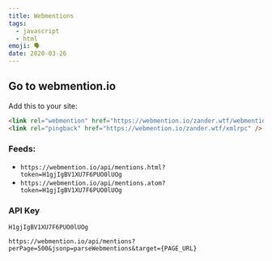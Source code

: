 ```yaml
---
title: Webmentions
tags:
  - javascript
  - html
emoji: 🗣
date: 2020-03-26
---
```


## Go to webmention.io

Add this to your site:

```html
<link rel="webmention" href="https://webmention.io/zander.wtf/webmention" />
<link rel="pingback" href="https://webmention.io/zander.wtf/xmlrpc" />
```

### Feeds:

- `https://webmention.io/api/mentions.html?token=H1gjIgBV1XU7F6PUO0lUOg`
- `https://webmention.io/api/mentions.atom?token=H1gjIgBV1XU7F6PUO0lUOg`

### API Key

```
H1gjIgBV1XU7F6PUO0lUOg
```

```
https://webmention.io/api/mentions?perPage=500&jsonp=parseWebmentions&target={PAGE_URL}
```
